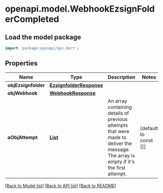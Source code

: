 # openapi.model.WebhookEzsignFolderCompleted

## Load the model package
```dart
import 'package:openapi/api.dart';
```

## Properties
Name | Type | Description | Notes
------------ | ------------- | ------------- | -------------
**objEzsignfolder** | [**EzsignfolderResponse**](EzsignfolderResponse.md) |  | 
**objWebhook** | [**WebhookResponse**](WebhookResponse.md) |  | 
**aObjAttempt** | [**List<AttemptResponse>**](AttemptResponse.md) | An array containing details of previous attempts that were made to deliver the message. The array is empty if it's the first attempt. | [default to const []]

[[Back to Model list]](../README.md#documentation-for-models) [[Back to API list]](../README.md#documentation-for-api-endpoints) [[Back to README]](../README.md)


